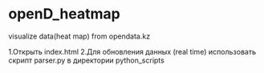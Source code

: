 # openD_heatmap

visualize data(heat map) from opendata.kz

1.Открыть index.html
2.Для обновления данных (real time) использовать скрипт parser.py в директории python_scripts
